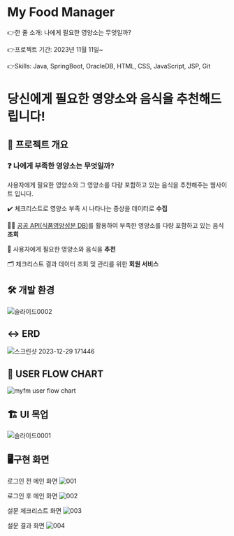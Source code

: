 # My Food Manager

👉한 줄 소개: 나에게 필요한 영양소는 무엇일까?

👉프로젝트 기간: 2023년 11월 11일~

👉Skills: Java, SpringBoot, OracleDB, HTML, CSS, JavaScript, JSP, Git

# 당신에게 필요한 영양소와 음식을 추천해드립니다!

## 🔖 프로젝트 개요

### ❓ 나에게 부족한 영양소는 무엇일까?

사용자에게 필요한 영양소와 그 영양소를 다량 포함하고 있는 음식을 추천해주는 웹사이트 입니다.

✔️ 체크리스트로 영양소 부족 시 나타나는 증상을 데이터로 **수집**

🧑‍💼 [공공 API(식품영양성분 DB)](https://various.foodsafetykorea.go.kr/nutrient/)를 활용하여 부족한 영양소를 다량 포함하고 있는 음식 **조회**

🥗 사용자에게 필요한 영양소와 음식을 **추천**

🗂️ 체크리스트 결과 데이터 조회 및 관리를 위한 **회원 서비스**

## 🛠️ 개발 환경

![슬라이드0002](https://github.com/leejinsol234/JavaScript_study/assets/140874690/ee4ca08c-e89a-4013-aae4-cf744aa0e6ec)

## ↔️ ERD

![스크린샷 2023-12-29 171446](https://github.com/leejinsol234/JavaScript_study/assets/140874690/fa01ed13-8668-415b-8d49-26c6a1ddc39f)

## 👥 USER FLOW CHART

![myfm user flow chart](https://github.com/leejinsol234/JavaScript_study/assets/140874690/6965461e-7030-4d3d-a8eb-508b3e756c8c)


## 🏗️ UI 목업

![슬라이드0001](https://github.com/leejinsol234/JavaScript_study/assets/140874690/b0d80fde-369f-4924-b30e-2d2cabcd25ff)


## 🖥구현 화면
로그인 전 메인 화면
![001](https://github.com/leejinsol234/JavaScript_study/assets/140874690/3f1178e9-ab96-467d-8371-a474e325470b)

로그인 후 메인 화면
![002](https://github.com/leejinsol234/JavaScript_study/assets/140874690/9ffb12d8-2c39-47ef-b608-80f7d4435266)

설문 체크리스트 화면
![003](https://github.com/leejinsol234/JavaScript_study/assets/140874690/535cd476-3576-4a1c-a0b2-13c3efece429)

설문 결과 화면
![004](https://github.com/leejinsol234/JavaScript_study/assets/140874690/3a271ad8-3d4a-4e08-ad8b-85b49fca0c55)
